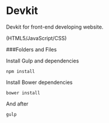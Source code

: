 # Devkit

Devkit for front-end developing website.

(HTML5/JavaScript/CSS)


###Folders and Files

Install Gulp and dependencies

```
npm install
```

Install Bower dependencies

```
bower install
```


And after
```
gulp
```
